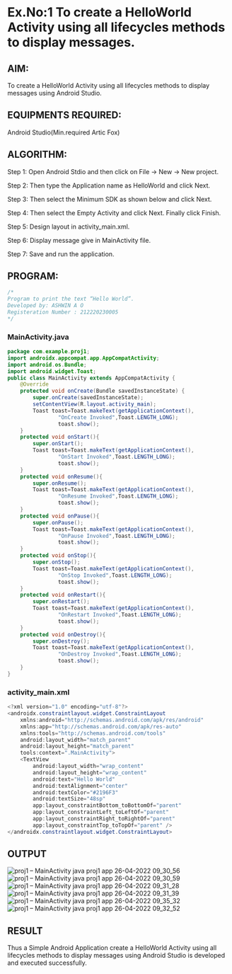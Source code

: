 # Ex.No:1 To create a HelloWorld Activity using all lifecycles methods to display messages.


## AIM:

To create a HelloWorld Activity using all lifecycles methods to display messages using Android Studio.

## EQUIPMENTS REQUIRED:

Android Studio(Min.required Artic Fox)

## ALGORITHM:

Step 1: Open Android Stdio and then click on File -> New -> New project.

Step 2: Then type the Application name as HelloWorld and click Next. 

Step 3: Then select the Minimum SDK as shown below and click Next.

Step 4: Then select the Empty Activity and click Next. Finally click Finish.

Step 5: Design layout in activity_main.xml.

Step 6: Display message give in MainActivity file.

Step 7: Save and run the application.

## PROGRAM:
```java
/*
Program to print the text “Hello World”.
Developed by: ASHWIN A O
Registeration Number : 212220230005
*/
```

### MainActivity.java
```java
package com.example.proj1;
import androidx.appcompat.app.AppCompatActivity;
import android.os.Bundle;
import android.widget.Toast;
public class MainActivity extends AppCompatActivity {
    @Override
    protected void onCreate(Bundle savedInstanceState) {
        super.onCreate(savedInstanceState);
        setContentView(R.layout.activity_main);
        Toast toast=Toast.makeText(getApplicationContext(),
                "OnCreate Invoked",Toast.LENGTH_LONG);
                toast.show();
    }
    protected void onStart(){
        super.onStart();
        Toast toast=Toast.makeText(getApplicationContext(),
                "OnStart Invoked",Toast.LENGTH_LONG);
                toast.show();
    }
    protected void onResume(){
        super.onResume();
        Toast toast=Toast.makeText(getApplicationContext(),
                "OnResume Invoked",Toast.LENGTH_LONG);
                toast.show();
    }
    protected void onPause(){
        super.onPause();
        Toast toast=Toast.makeText(getApplicationContext(),
                "OnPause Invoked",Toast.LENGTH_LONG);
                toast.show();
    }
    protected void onStop(){
        super.onStop();
        Toast toast=Toast.makeText(getApplicationContext(),
                "OnStop Invoked",Toast.LENGTH_LONG);
                toast.show();
    }
    protected void onRestart(){
        super.onRestart();
        Toast toast=Toast.makeText(getApplicationContext(),
                "OnRestart Invoked",Toast.LENGTH_LONG);
                toast.show();
    }
    protected void onDestroy(){
        super.onDestroy();
        Toast toast=Toast.makeText(getApplicationContext(),
                "OnDestroy Invoked",Toast.LENGTH_LONG);
                toast.show();
    }
}

```

### activity_main.xml
```java
<?xml version="1.0" encoding="utf-8"?>
<androidx.constraintlayout.widget.ConstraintLayout
    xmlns:android="http://schemas.android.com/apk/res/android"
    xmlns:app="http://schemas.android.com/apk/res-auto"
    xmlns:tools="http://schemas.android.com/tools"
    android:layout_width="match_parent"
    android:layout_height="match_parent"
    tools:context=".MainActivity">
    <TextView
        android:layout_width="wrap_content"
        android:layout_height="wrap_content"
        android:text="Hello World"
        android:textAlignment="center"
        android:textColor="#2196F3"
        android:textSize="48sp"
        app:layout_constraintBottom_toBottomOf="parent"
        app:layout_constraintLeft_toLeftOf="parent"
        app:layout_constraintRight_toRightOf="parent"
        app:layout_constraintTop_toTopOf="parent" />
</androidx.constraintlayout.widget.ConstraintLayout>
```

## OUTPUT

![proj1 – MainActivity java  proj1 app  26-04-2022 09_30_56](https://user-images.githubusercontent.com/75235601/165219690-bf108a8f-744e-4186-a3f1-d8880156e9c8.png)
![proj1 – MainActivity java  proj1 app  26-04-2022 09_30_59](https://user-images.githubusercontent.com/75235601/165219719-3f2f2c17-a922-4847-970f-12edb553b4c2.png)
![proj1 – MainActivity java  proj1 app  26-04-2022 09_31_28](https://user-images.githubusercontent.com/75235601/165219736-614dddd6-94a3-458d-8379-7cbdf9381443.png)
![proj1 – MainActivity java  proj1 app  26-04-2022 09_31_39](https://user-images.githubusercontent.com/75235601/165219764-009fb0e5-6baf-40a3-bc65-dac49d76806f.png)
![proj1 – MainActivity java  proj1 app  26-04-2022 09_35_32](https://user-images.githubusercontent.com/75235601/165219785-815c5de0-826e-4e07-9148-b09e3c9dce41.png)
![proj1 – MainActivity java  proj1 app  26-04-2022 09_32_52](https://user-images.githubusercontent.com/75235601/165219807-c54a91ea-0fd7-49c8-b411-621a370069d6.png)

## RESULT
Thus a Simple Android Application create a HelloWorld Activity using all lifecycles methods to display messages using Android Studio is developed and executed successfully.
